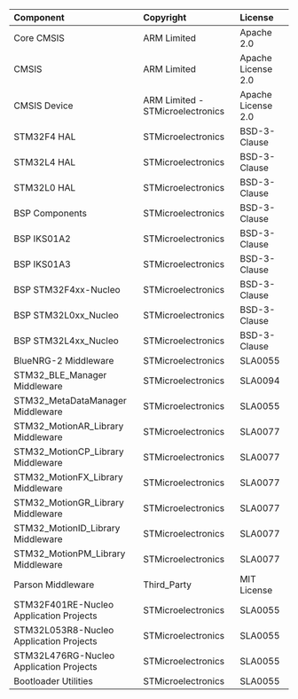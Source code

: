 | Component                                | Copyright            | License   |
|:---------                                |:-------              |:----------|
| Core CMSIS                               | ARM Limited          | Apache 2.0 |
| CMSIS                                    | ARM Limited          | Apache License 2.0 |
| CMSIS Device                             | ARM Limited - STMicroelectronics   | Apache License 2.0 |
| STM32F4 HAL                              | STMicroelectronics   | BSD-3-Clause |
| STM32L4 HAL                              | STMicroelectronics   | BSD-3-Clause |
| STM32L0 HAL                              | STMicroelectronics   | BSD-3-Clause |
| BSP Components                           | STMicroelectronics   | BSD-3-Clause |
| BSP IKS01A2                              | STMicroelectronics   | BSD-3-Clause |
| BSP IKS01A3                              | STMicroelectronics   | BSD-3-Clause |
| BSP STM32F4xx-Nucleo                     | STMicroelectronics   | BSD-3-Clause |
| BSP STM32L0xx_Nucleo                     | STMicroelectronics   | BSD-3-Clause |
| BSP STM32L4xx_Nucleo                     | STMicroelectronics   | BSD-3-Clause |
| BlueNRG-2 Middleware                     | STMicroelectronics   | SLA0055 |
| STM32_BLE_Manager Middleware             | STMicroelectronics   | SLA0094 |
| STM32_MetaDataManager Middleware         | STMicroelectronics   | SLA0055 |
| STM32_MotionAR_Library Middleware        | STMicroelectronics   | SLA0077 |
| STM32_MotionCP_Library Middleware        | STMicroelectronics   | SLA0077 |
| STM32_MotionFX_Library Middleware        | STMicroelectronics   | SLA0077 |
| STM32_MotionGR_Library Middleware        | STMicroelectronics   | SLA0077 |
| STM32_MotionID_Library Middleware        | STMicroelectronics   | SLA0077 |
| STM32_MotionPM_Library Middleware        | STMicroelectronics   | SLA0077 |
| Parson Middleware                        | Third_Party          | MIT License |
| STM32F401RE-Nucleo Application Projects  | STMicroelectronics   | SLA0055 |
| STM32L053R8-Nucleo Application Projects  | STMicroelectronics   | SLA0055 |
| STM32L476RG-Nucleo Application Projects  | STMicroelectronics   | SLA0055 |
| Bootloader Utilities                     | STMicroelectronics   | SLA0055 | 

